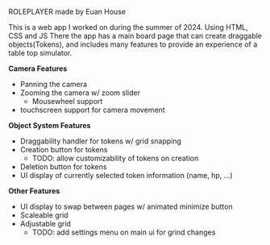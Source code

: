 ROLEPLAYER made by Euan House

This is a web app I worked on during the summer of 2024. Using HTML, CSS and JS
There
the app has a main board page that can create draggable objects(Tokens), and includes many features to provide an experience of a table top simulator. 

**Camera Features**
- Panning the camera
- Zooming the camera w/ zoom slider
  - Mousewheel support  
- touchscreen support for camera movement

**Object System Features**
- Draggability handler for tokens w/ grid snapping
- Creation button for tokens
  - TODO: allow customizability of tokens on creation
- Deletion button for tokens
- UI display of currently selected token information (name, hp, ...)

**Other Features**
- UI display to swap between pages w/ animated minimize button
- Scaleable grid
- Adjustable grid
  - TODO: add settings menu on main ui for grind changes

